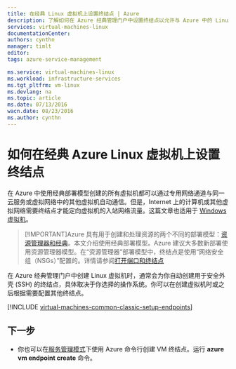 ```yaml
---
title: 在经典 Linux 虚拟机上设置终结点 | Azure
description: 了解如何在 Azure 经典管理门户中设置终结点以允许与 Azure 中的 Linux 虚拟机通信。
services: virtual-machines-linux
documentationCenter: 
authors: cynthn
manager: timlt
editor: 
tags: azure-service-management

ms.service: virtual-machines-linux
ms.workload: infrastructure-services
ms.tgt_pltfrm: vm-linux
ms.devlang: na
ms.topic: article
ms.date: 07/13/2016
wacn.date: 08/23/2016
ms.author: cynthn
---
```


# 如何在经典 Azure Linux 虚拟机上设置终结点

在 Azure 中使用经典部署模型创建的所有虚拟机都可以通过专用网络通道与同一云服务或虚拟网络中的其他虚拟机自动通信。但是，Internet 上的计算机或其他虚拟网络需要终结点才能定向虚拟机的入站网络流量。这篇文章也适用于 [Windows 虚拟机](./virtual-machines-windows-classic-setup-endpoints.md)。

> [!IMPORTANT]Azure 具有用于创建和处理资源的两个不同的部署模型：[资源管理器和经典](../azure-resource-manager/resource-manager-deployment-model.md)。本文介绍使用经典部署模型。Azure 建议大多数新部署使用资源管理器模型。在“资源管理器”部署模型中，终结点是使用“网络安全组（NSGs）”配置的。详情请参阅[打开端口和终结点](./virtual-machines-linux-nsg-quickstart.md)

在 Azure 经典管理门户中创建 Linux 虚拟机时，通常会为你自动创建用于安全外壳 (SSH) 的终结点，具体取决于你选择的操作系统。你可以在创建虚拟机时或之后根据需要配置其他终结点。

[!INCLUDE [virtual-machines-common-classic-setup-endpoints](../../includes/virtual-machines-common-classic-setup-endpoints.md)]

## 下一步

* 你也可以在[服务管理模式](../virtual-machines-command-line-tools.md)下使用 Azure 命令行创建 VM 终结点。运行 **azure vm endpoint create** 命令。

<!---HONumber=Mooncake_0215_2016-->